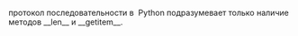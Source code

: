 протокол последовательности в  Python подразумевает только наличие методов \_\_len__ и \_\_getitem__.
